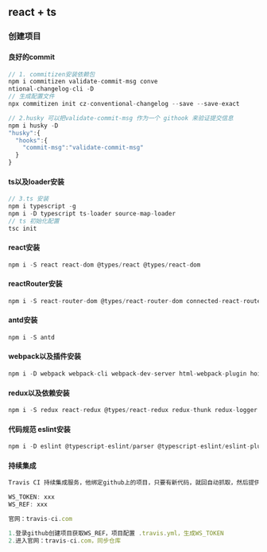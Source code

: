 ## react + ts


### 创建项目

#### 良好的commit
```js
// 1. commitizen安装依赖包
npm i commitizen validate-commit-msg conve
ntional-changelog-cli -D
// 生成配置文件
npx commitizen init cz-conventional-changelog --save --save-exact

// 2.husky 可以把validate-commit-msg 作为一个 githook 来验证提交信息
npm i husky -D
"husky":{
  "hooks":{
    "commit-msg":"validate-commit-msg"
  }
}
```

#### ts以及loader安装
```js
// 3.ts 安装
npm i typescript -g
npm i -D typescript ts-loader source-map-loader
// ts 初始化配置
tsc init
```

#### react安装
```js
npm i -S react react-dom @types/react @types/react-dom
```

#### reactRouter安装
```js
npm i -S react-router-dom @types/react-router-dom connected-react-router
```

#### antd安装
```js
npm i -S antd
```

#### webpack以及插件安装
```js
npm i -D webpack webpack-cli webpack-dev-server html-webpack-plugin hoist-non-react-statics
```

#### redux以及依赖安装
```js
npm i -S redux react-redux @types/react-redux redux-thunk redux-logger @types/redux-logger
```

#### 代码规范 eslint安装
```js
npm i -D eslint @typescript-eslint/parser @typescript-eslint/eslint-plugin
```

#### 持续集成
```js
Travis CI 持续集成服务，他绑定github上的项目，只要有新代码，就回自动抓取，然后提供一个运行环境，执行测试，完成构建，部署到服务器

WS_TOKEN: xxx
WS_REF: xxx

官网：travis-ci.com

1.登录github创建项目获取WS_REF，项目配置 .travis.yml，生成WS_TOKEN
2.进入官网：travis-ci.com，同步仓库
```